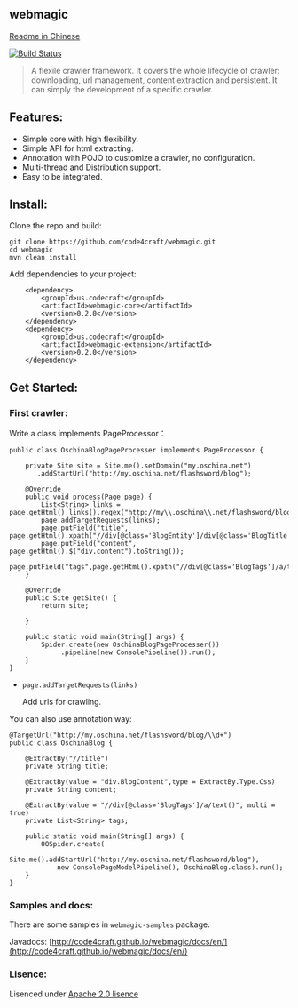 webmagic
---
[Readme in Chinese](https://github.com/code4craft/webmagic/tree/master/zh_docs)

[![Build Status](https://travis-ci.org/code4craft/webmagic.png?branch=master)](https://travis-ci.org/code4craft/webmagic)

>A flexile crawler framework. It covers the whole lifecycle of crawler: downloading, url management, content extraction and persistent. It can simply the development of a  specific crawler.

## Features:

* Simple core with high flexibility.
* Simple API for html extracting.
* Annotation with POJO to customize a crawler, no configuration.
* Multi-thread and Distribution support.
* Easy to be integrated.


## Install:

Clone the repo and build:

	git clone https://github.com/code4craft/webmagic.git
	cd webmagic
	mvn clean install	  

Add dependencies to your project:

		<dependency>
            <groupId>us.codecraft</groupId>
            <artifactId>webmagic-core</artifactId>
            <version>0.2.0</version>
        </dependency>
		<dependency>
            <groupId>us.codecraft</groupId>
            <artifactId>webmagic-extension</artifactId>
            <version>0.2.0</version>
        </dependency>

## Get Started:

### First crawler:

Write a class implements PageProcessor：

    public class OschinaBlogPageProcesser implements PageProcessor {

        private Site site = Site.me().setDomain("my.oschina.net")
           .addStartUrl("http://my.oschina.net/flashsword/blog");

        @Override
        public void process(Page page) {
            List<String> links = page.getHtml().links().regex("http://my\\.oschina\\.net/flashsword/blog/\\d+").all();
            page.addTargetRequests(links);
            page.putField("title", page.getHtml().xpath("//div[@class='BlogEntity']/div[@class='BlogTitle']/h1").toString());
            page.putField("content", page.getHtml().$("div.content").toString());
            page.putField("tags",page.getHtml().xpath("//div[@class='BlogTags']/a/text()").all());
        }

        @Override
        public Site getSite() {
            return site;

        }

        public static void main(String[] args) {
            Spider.create(new OschinaBlogPageProcesser())
                 .pipeline(new ConsolePipeline()).run();
        }
    }

* `page.addTargetRequests(links)`
	
	Add urls for crawling.
    
You can also use annotation way:

	@TargetUrl("http://my.oschina.net/flashsword/blog/\\d+")
	public class OschinaBlog {

	    @ExtractBy("//title")
	    private String title;

	    @ExtractBy(value = "div.BlogContent",type = ExtractBy.Type.Css)
	    private String content;

	    @ExtractBy(value = "//div[@class='BlogTags']/a/text()", multi = true)
	    private List<String> tags;

	    public static void main(String[] args) {
	        OOSpider.create(
	        	Site.me().addStartUrl("http://my.oschina.net/flashsword/blog"),
				new ConsolePageModelPipeline(), OschinaBlog.class).run();
	    }
	}
	
### Samples and docs:

There are some samples in `webmagic-samples` package.

Javadocs: [http://code4craft.github.io/webmagic/docs/en/](http://code4craft.github.io/webmagic/docs/en/)


### Lisence:

Lisenced under [Apache 2.0 lisence](http://opensource.org/licenses/Apache-2.0)
